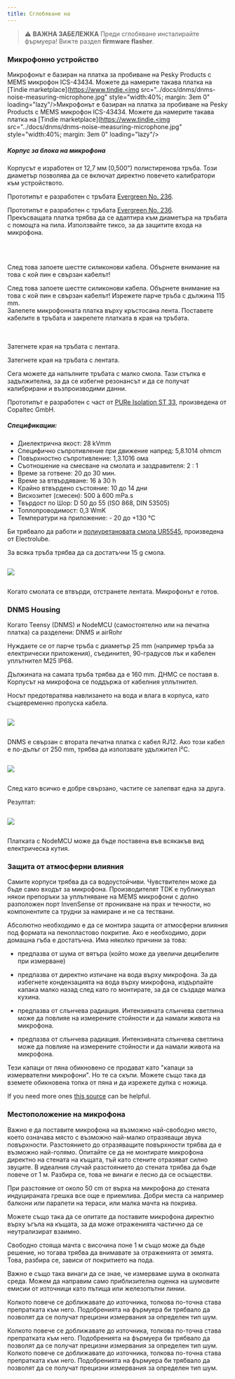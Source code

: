 ```yaml
---
title: Сглобяване на
---
```

> ⚠️ **ВАЖНА ЗАБЕЛЕЖКА**
Преди сглобяване инсталирайте фърмуера!
Вижте раздел __firmware flasher__.


### Микрофонно устройство

Микрофонът е базиран на платка за пробиване на Pesky Products с MEMS микрофон ICS-43434. Можете да намерите такава платка на [Tindie marketplace](https://www.tindie.<img src="../docs/dnms/dnms-noise-measuring-microphone.jpg" style="width:40%; margin: 3em 0" loading="lazy"/>Микрофонът е базиран на платка за пробиване на Pesky Products с MEMS микрофон ICS-43434. Можете да намерите такава платка на [Tindie marketplace](https://www.tindie.<img src="../docs/dnms/dnms-noise-measuring-microphone.jpg" style="width:40%; margin: 3em 0" loading="lazy"/>
##### Корпус за блока на микрофона
Корпусът е изработен от 12,7 мм (0,500") полистиренова тръба. Този диаметър позволява да се включат директно повечето калибратори към устройството.

Прототипът е разработен с тръбата [Evergreen No. 236](https://evergreenscalemodels.com/products/236-500-12-7mm-od-white-polystyrene-tubing).

Прототипът е разработен с тръбата [Evergreen No. 236](https://evergreenscalemodels.com/products/236-500-12-7mm-od-white-polystyrene-tubing).
<br>
Прекъсващата платка трябва да се адаптира към диаметъра на тръбата с помощта на пила. Използвайте тиксо, за да защитите входа на микрофона.
<br>

<br>
<br>

След това запоете шестте силиконови кабела. Обърнете внимание на това с кой пин е свързан кабелът!

След това запоете шестте силиконови кабела. Обърнете внимание на това с кой пин е свързан кабелът!
Изрежете парче тръба с дължина 115 mm.
<br>
Залепете микрофонната платка върху кръстосана лента. Поставете кабелите в тръбата и закрепете платката в края на тръбата.
<br>
<br>
<br>

Затегнете края на тръбата с лентата.

Затегнете края на тръбата с лентата.

Сега можете да напълните тръбата с малко смола. Тази стъпка е задължителна, за да се избегне резонансът и да се получат калибрирани и възпроизводими данни.

Прототипът е разработен с част от [PURe Isolation ST 33](https://www.buerklin.com/en/Polyurethane-cast-resin-black-Copaltec-PURe-Isolation-ST-33/p/12L5900), произведена от Copaltec GmbH.

##### Спецификации:
* Диелектрична якост: 28 kVmm
* Специфично съпротивление при движение напред: 5,8.1014 ohmcm
* Повърхностно съпротивление: 1,3.1016 ома
* Съотношение на смесване на смолата и заздравителя: 2 : 1
* Време за готвене: 20 до 30 мин.
* Време за втвърдяване: 16 à 30 h
* Крайно втвърдено състояние: 10 до 14 дни
* Вискозитет (смесен): 500 à 600 mPa.s
* Твърдост по Шор: D 50 до 55 (ISO 868, DIN 53505)
* Топлопроводимост: 0,3 WmK
* Температури на приложение: - 20 до +130 °C


Би трябвало да работи и [полиуретановата смола UR5545](https://electrolube.com/wp-content/uploads/2019/11/044-UR5545A-SDS1525.pdf), произведена от Electrolube.

За всяка тръба трябва да са достатъчни 15 g смола.

<img src="..docsdnmsdnms-noise-measuring-microphone-inside-tube.jpg" style="display:block; margin: 2em 0" loading="lazy">

Когато смолата се втвърди, отстранете лентата. Микрофонът е готов.



### DNMS Housing

Когато Teensy (DNMS) и NodeMCU (самостоятелно или на печатна платка) са разделени: DNMS и airRohr

Нуждаете се от парче тръба с диаметър 25 mm (например тръба за електрически приложения), съединител, 90-градусов лък и кабелен уплътнител M25 IP68.

Дължината на самата тръба трябва да е 160 mm. ДНМС се поставя в. Корпусът на микрофона се поддържа от кабелния уплътнител.

Носът предотвратява навлизането на вода и влага в корпуса, като същевременно пропуска кабела.

<img src="../docs/dnms/dnms-noise-measuring-housing.jpg" style="margin: 1em 0" loading="lazy"/>

DNMS е свързан с втората печатна платка с кабел RJ12. Ако този кабел е по-дълъг от 250 mm, трябва да използвате удължител I²C.

<img src="../docs/dnms/dnms-noise-measuring-sensor-kit.jpg" style="margin: 1em 0" loading="lazy"/>

След като всичко е добре свързано, частите се залепват една за друга.

Резултат:

<img src="../docs/dnms/dnms-noise-measuring-dn40-result.jpg" style="margin: 1em 0" loading="lazy"/>

Платката с NodeMCU може да бъде поставена във всякакъв вид електрическа кутия.


### Защита от атмосферни влияния

Самите корпуси трябва да са водоустойчиви. Чувствителен може да бъде само входът за микрофона. Производителят TDK е публикувал някои препоръки за уплътняване на MEMS микрофони с долно разположен порт InvenSense от проникване на прах и течности, но компонентите са трудни за намиране и не са тествани.

Абсолютно необходимо е да се монтира защита от атмосферни влияния под формата на пенопластово покритие. Ако е необходимо, дори домашна гъба е достатъчна. Има няколко причини за това:
* предпазва от шума от вятъра (който може да увеличи децибелите при измерване)
* предпазва от директно изтичане на вода върху микрофона. За да избегнете кондензацията на вода върху микрофона, издърпайте капака малко назад след като го монтирате, за да се създаде малка кухина.
* предпазва от слънчева радиация. Интензивната слънчева светлина може да повлияе на измерените стойности и да намали живота на микрофона.

* предпазва от слънчева радиация. Интензивната слънчева светлина може да повлияе на измерените стойности и да намали живота на микрофона.

Тези капаци от пяна обикновено се продават като "капаци за измервателни микрофони". Но те са скъпи. Можете също така да вземете обикновена топка от пяна и да изрежете дупка с ножица.

If you need more ones [this source](https://de.aliexpress.com/item/32357483926.html?gps-id=pcStoreJustForYou&scm=1007.23125.137358.0&scm_id=1007.23125.137358.0&scm-url=1007.23125.137358.0&pvid=6cc8dfcd-974e-4fde-9dc9-6444c37a9069&spm=a2g0o.store_home.smartJustForYou_148437547.2
) can be helpful.

### Местоположение на микрофона

Важно е да поставите микрофона на възможно най-свободно място, което означава място с възможно най-малко отразяващи звука повърхности. Разстоянието до отразяващите повърхности трябва да е възможно най-голямо. Опитайте се да не монтирате микрофона директно на стената на къщата, тъй като стените отразяват силно звуците.  В идеалния случай разстоянието до стената трябва да бъде повече от 1 м. Разбира се, това не винаги е лесно да се осъществи.

При разстояние от около 50 cm от върха на микрофона до стената индуцираната грешка все още е приемлива. Добри места са например балкони или парапети на тераси, или малка мачта на покрива.

Можете също така да се опитате да поставите микрофона директно върху ъгъла на къщата, за да може отраженията частично да се неутрализират взаимно.

Свободно стояща мачта с височина поне 1 м също може да бъде решение, но тогава трябва да внимавате за отраженията от земята. Това, разбира се, зависи от покритието на пода.

Важно е също така винаги да се знае, че измерваме шума в околната среда.  Можем да направим само приблизителна оценка на шумовите емисии от източници като пътища или железопътни линии.

Колкото повече се доближавате до източника, толкова по-точна става препратката към него. Подобренията на фърмуера би трябвало да позволят да се получат прецизни измервания за определен тип шум.

Колкото повече се доближавате до източника, толкова по-точна става препратката към него. Подобренията на фърмуера би трябвало да позволят да се получат прецизни измервания за определен тип шум.
Колкото повече се доближавате до източника, толкова по-точна става препратката към него. Подобренията на фърмуера би трябвало да позволят да се получат прецизни измервания за определен тип шум.
<br>
<br>
